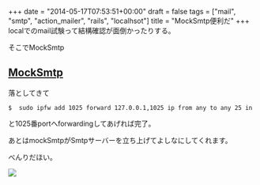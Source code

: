 +++
date = "2014-05-17T07:53:51+00:00"
draft = false
tags = ["mail", "smtp", "action_mailer", "rails", "localhsot"]
title = "MockSmtp便利だ"
+++
localでのmail試験って結構確認が面倒かったりする。

そこでMockSmtp

## [MockSmtp](http://www.mocksmtpapp.com/)


落としてきて

	$  sudo ipfw add 1025 forward 127.0.0.1,1025 ip from any to any 25 in
	
と1025番portへforwardingしてあげれば完了。

あとはmockSmtpがSmtpサーバーを立ち上げてよしなにしてくれます。

べんりだほい。

![](https://31.media.tumblr.com/32dbcb15d552cef70c4d49257baa1361/tumblr_inline_n5pkkfP2p61r11648.png)


